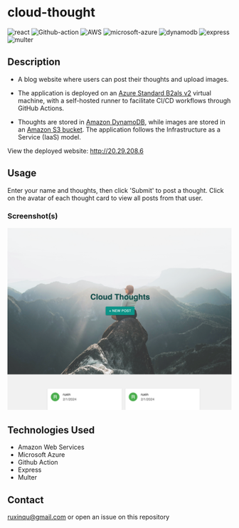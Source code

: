 # cloud-thought

![react](https://img.shields.io/badge/React-20232A?style=for-the-badge&logo=react&logoColor=61DAFB)
![Github-action](https://img.shields.io/badge/GitHub_Actions-2088FF?style=for-the-badge&logo=github-actions&logoColor=white)
![AWS](https://img.shields.io/badge/Amazon_AWS-FF9900?style=for-the-badge&logo=amazonaws&logoColor=white)
![microsoft-azure](https://img.shields.io/badge/microsoft%20azure-0089D6?style=for-the-badge&logo=microsoft-azure&logoColor=white)
![dynamodb](https://img.shields.io/badge/Amazon%20DynamoDB-4053D6?style=for-the-badge&logo=Amazon%20DynamoDB&logoColor=white)
![express](https://img.shields.io/badge/Express.js-000000?style=for-the-badge&logo=express&logoColor=white)
![multer](https://img.shields.io/badge/Multer-ff6600?style=for-the-badge&logoColor=white)

## Description

- A blog website where users can post their thoughts and upload images.

- The application is deployed on an [Azure Standard B2als v2](https://learn.microsoft.com/en-us/azure/virtual-machines/basv2) virtual machine, with a self-hosted runner to facilitate CI/CD workflows through GitHub Actions.

- Thoughts are stored in [Amazon DynamoDB](https://aws.amazon.com/dynamodb/), while images are stored in an [Amazon S3 bucket](https://aws.amazon.com/s3/). The application follows the Infrastructure as a Service (IaaS) model.

View the deployed website: http://20.29.208.6

## Usage

Enter your name and thoughts, then click 'Submit' to post a thought. Click on the avatar of each thought card to view all posts from that user.

### Screenshot(s)

![demo](./client/public/assets/demo.png)

## Technologies Used

- Amazon Web Services
- Microsoft Azure
- Github Action
- Express
- Multer

## Contact

ruxinqu@gmail.com or open an issue on this repository
